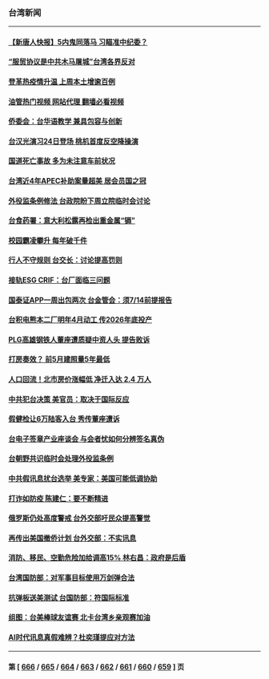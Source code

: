 ### 台湾新闻
---
#### [【新唐人快报】5内鬼同落马 习瞄准中纪委？](../../pages/ncid1349361/n14032511.md?07121245) 
#### [“服贸协议是中共木马屠城”台湾各界反对](../../pages/ncid1349361/n14032105.md?07121245) 
#### [登革热疫情升温 上周本土增逾百例](../../pages/ncid1349361/n14032323.md?07121245) 
#### [油管热门视频 网站代理 翻墙必看视频](http://138.2.39.72:81/youtube.html?epic-marker?07121245)
#### [侨委会：台华语教学 兼具包容与创新](../../pages/ncid1349361/n14032363.md?07121245) 
#### [台汉光演习24日登场 桃机首度反空降操演](../../pages/ncid1349361/n14032341.md?07121245) 
#### [国道死亡事故 多为未注意车前状况](../../pages/ncid1349361/n14032318.md?07121245) 
#### [台湾近4年APEC补助案量超美 居会员国之冠](../../pages/ncid1349361/n14032314.md?07121245) 
#### [外役监条例修法 台政院盼下周立院临时会讨论](../../pages/ncid1349361/n14032297.md?07121245) 
#### [台食药署：意大利松露再检出重金属“镉”](../../pages/ncid1349361/n14032322.md?07121245) 
#### [校园霸凌攀升 每年破千件](../../pages/ncid1349361/n14032325.md?07121245) 
#### [行人不守规则 台交长：讨论提高罚则](../../pages/ncid1349361/n14032321.md?07121245) 
#### [接轨ESG CRIF：台厂面临三问题](../../pages/ncid1349361/n14032312.md?07121245) 
#### [国泰证APP一周出包两次 台金管会：须7/14前提报告](../../pages/ncid1349361/n14032300.md?07121245) 
#### [台积电熊本二厂明年4月动工 传2026年底投产](../../pages/ncid1349361/n14032296.md?07121245) 
#### [PLG高雄钢铁人董座遭质疑中资人头 提告败诉](../../pages/ncid1349361/n14032303.md?07121245) 
#### [打房奏效？ 前5月建照量5年最低](../../pages/ncid1349361/n14032301.md?07121245) 
#### [人口回流！北市房价涨幅低 净迁入达 2.4 万人](../../pages/ncid1349361/n14032298.md?07121245) 
#### [中共犯台决策 美官员：取决于国际反应](../../pages/ncid1349361/n14032245.md?07121245) 
#### [假健检让6万陆客入台 秀传董座遭诉](../../pages/ncid1349361/n14032248.md?07121245) 
#### [台电子签章产业座谈会 与会者忧如何分辨签名真伪](../../pages/ncid1349361/n14032260.md?07121245) 
#### [台朝野共识临时会处理外役监条例](../../pages/ncid1349361/n14032261.md?07121245) 
#### [中共假讯息扰台选举 美专家：美国可能低调协助](../../pages/ncid1349361/n14032247.md?07121245) 
#### [打诈如防疫 陈建仁：要不断精进](../../pages/ncid1349361/n14032249.md?07121245) 
#### [俄罗斯仍处高度警戒 台外交部吁民众提高警觉](../../pages/ncid1349361/n14032251.md?07121245) 
#### [再传出美国撤侨计划 台外交部：不实讯息](../../pages/ncid1349361/n14032252.md?07121245) 
#### [消防、移民、空勤危险加给调高15% 林右昌：政府是后盾](../../pages/ncid1349361/n14032254.md?07121245) 
#### [台湾国防部：对军事目标使用万剑弹合法](../../pages/ncid1349361/n14032223.md?07121245) 
#### [抗弹板送美测试 台国防部：符国际标准](../../pages/ncid1349361/n14032233.md?07121245) 
#### [组图：台美棒球友谊赛 北卡台湾乡亲观赛加油](../../pages/ncid1349361/n14031944.md?07121245) 
#### [AI时代讯息真假难辨？杜奕瑾提应对方法](../../pages/ncid1349361/n14032134.md?07121245) 

---
#### 第 [ [666](./666.md?07121245) / [665](./665.md?07121245) / [664](./664.md?07121245) / [663](./663.md?07121245) / [662](./662.md?07121245) / [661](./661.md?07121245) / [660](./660.md?07121245) / [659](./659.md?07121245) ] 页
